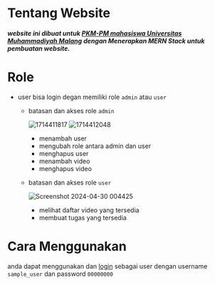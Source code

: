 # Tentang Website
<h5>website ini dibuat untuk <a href="https://cryzepy.github.io/landing-page-project-course-2/">PKM-PM mahasiswa Universitas Muhammadiyah Malang</a> dengan Menerapkan MERN Stack untuk pembuatan website.

# Role
- user bisa login degan memiliki role `admin` atau `user`
  - batasan dan akses role `admin`

    ![1714411817](https://github.com/cryzepy/project-course-2/assets/91277901/6231d3bc-cab3-484a-bb27-27da56c0789a)
    ![1714412048](https://github.com/cryzepy/project-course-2/assets/91277901/ac963c11-b85d-4524-b4a5-7117c449d7c9)

      - menambah user
      - mengubah role antara admin dan user
      - menghapus user
      - menambah video
      - menghapus video
  - batasan dan akses role `user`
 
      ![Screenshot 2024-04-30 004425](https://github.com/cryzepy/project-course-2/assets/91277901/bd6d76e4-e618-47bc-b82c-cd649d16e181)

      - melihat daftar video yang tersedia
      - membuat tugas yang tersedia
  
# Cara Menggunakan
anda dapat menggunakan dan <a href="https://project-course-2-cli.vercel.app/" target="_blank">login</a> sebagai user dengan username `sample_user` dan password `00000000`
